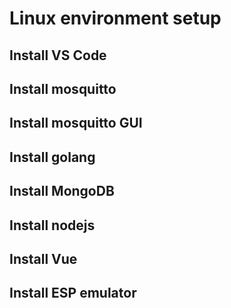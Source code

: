 # Linux environment setup

## Install VS Code

## Install mosquitto

## Install mosquitto GUI

## Install golang

## Install MongoDB

## Install nodejs

## Install Vue

## Install ESP emulator
